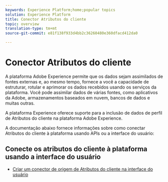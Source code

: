 ```yaml
---
keywords: Experience Platform;home;popular topics
solution: Experience Platform
title: Conector Atributos do cliente
topic: overview
translation-type: tm+mt
source-git-commit: e81f138f933d4bb2c36260480e360dfacd412da0

---
```



# Conector Atributos do cliente

A plataforma Adobe Experience permite que os dados sejam assimilados de fontes externas e, ao mesmo tempo, fornece a você a capacidade de estruturar, rotular e aprimorar os dados recebidos usando os serviços da plataforma. Você pode assimilar dados de várias fontes, como aplicativos da Adobe, armazenamentos baseados em nuvem, bancos de dados e muitas outras.

A plataforma Experience oferece suporte para a inclusão de dados de perfil de Atributos do cliente na plataforma Adobe Experience.

A documentação abaixo fornece informações sobre como conectar Atributos do cliente à plataforma usando APIs ou a interface do usuário:

## Conecte os atributos do cliente à plataforma usando a interface do usuário

- [Criar um conector de origem de Atributos do cliente na interface do usuário](../../tutorials/ui/create/adobe-applications/customer-attributes.md)
